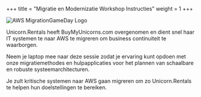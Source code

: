 +++
title = "Migratie en Modernizatie Workshop Instructies"
weight = 1
+++

<img src="https://application-migration-with-aws-workshop.s3-us-west-2.amazonaws.com/static/migration_gameday_logo_small.png" alt="AWS MigrationGameDay Logo">

Unicorn.Rentals heeft BuyMyUnicorns.com overgenomen en dient snel haar IT systemen te naar AWS te migreren om business continuiteit te waarborgen.

Neem je laptop mee naar deze sessie zodat je ervaring kunt opdoen met onze migratiemethodes en hulpapplicaties voor het plannen van schaalbare en robuste systeemarchitecturen.

Je zult kritische systemen naar AWS gaan migreren om zo Unicorn.Rentals te helpen hun doelstellingen te bereiken.
